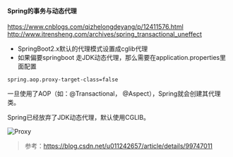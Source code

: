 #### Spring的事务与动态代理
https://www.cnblogs.com/qizhelongdeyang/p/12411576.html
http://www.itrensheng.com/archives/spring_transactional_uneffect

- SpringBoot2.x默认的代理模式设置成cglib代理
- 如果偏要springboot 走JDK动态代理，那么需要在application.properties里面配置
```
spring.aop.proxy-target-class=false
```

一旦使用了AOP（如：@Transactional， @Aspect），Spring就会创建其代理类。

Spring已经放弃了JDK动态代理，默认使用CGLIB。

![Proxy](../images/JDK与CGLIB.png)
> 参考：https://blog.csdn.net/u011242657/article/details/99747011